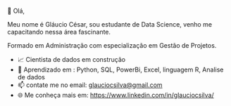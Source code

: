 👋 Olá,

Meu nome é Gláucio César, sou estudante de Data Science, venho me capacitando nessa área fascinante.

Formado em Administração com especialização em Gestão de Projetos.

- 📈 Cientista de dados em construção
- 🔧 Aprendizado em : Python, SQL, PowerBi, Excel, linguagem R, Analise de dados   
- 📫 contate me no email: glauciocsilva@gmail.com
- 🌐 Me conheça mais em:  https://www.linkedin.com/in/glauciocsilva/
